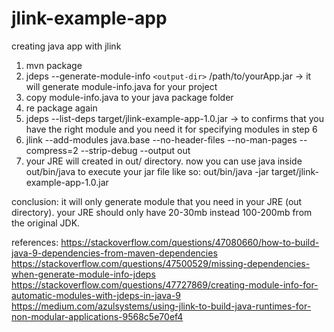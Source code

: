 # jlink-example-app
creating java app with jlink

1. mvn package
2. jdeps --generate-module-info `<output-dir>` /path/to/yourApp.jar  -> it will generate module-info.java for your project
3. copy module-info.java to your java package folder
4. re package again
5. jdeps --list-deps target/jlink-example-app-1.0.jar -> to confirms that you have the right module and you need it for specifying modules in step 6
6. jlink --add-modules java.base --no-header-files --no-man-pages --compress=2 --strip-debug --output out
7. your JRE will created in out/ directory. now you can use java inside out/bin/java to execute your jar file like so:
  out/bin/java -jar target/jlink-example-app-1.0.jar

conclusion:
  it will only generate module that you need in your JRE (out directory). your JRE should only have 20-30mb instead 100-200mb from the original JDK.
  
 references: 
 https://stackoverflow.com/questions/47080660/how-to-build-java-9-dependencies-from-maven-dependencies
 https://stackoverflow.com/questions/47500529/missing-dependencies-when-generate-module-info-jdeps
 https://stackoverflow.com/questions/47727869/creating-module-info-for-automatic-modules-with-jdeps-in-java-9
 https://medium.com/azulsystems/using-jlink-to-build-java-runtimes-for-non-modular-applications-9568c5e70ef4
